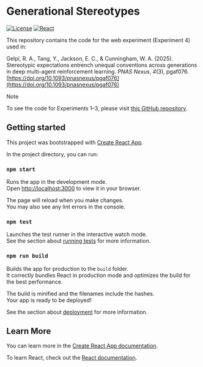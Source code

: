 # Generational Stereotypes

[![License](https://img.shields.io/github/license/rgelpi/generational-stereotypes)](https://github.com/rgelpi/generational-stereotypes/blob/main/LICENSE)
[![React](https://img.shields.io/badge/React-18.2.0-blue.svg)](https://github.com/facebook/create-react-app)

This repository contains the code for the web experiment (Experiment 4) used in:

Gelpí, R. A., Tang, Y., Jackson, E. C., & Cunningham, W. A. (2025). Stereotypic expectations entrench unequal conventions across generations in deep multi-agent reinforcement learning. *PNAS Nexus*, *4*(3), pgaf076. [https://doi.org/10.1093/pnasnexus/pgaf076](https://doi.org/10.1093/pnasnexus/pgaf076)

> [!NOTE]
> To see the code for Experiments 1–3, please visit [this GitHub repository](https://github.com/Yikai369/Stereotypic-expectations-entrench-unequal-conventions-across-generations).

## Getting started

This project was bootstrapped with [Create React App](https://github.com/facebook/create-react-app).

In the project directory, you can run:

### `npm start`

Runs the app in the development mode.\
Open [http://localhost:3000](http://localhost:3000) to view it in your browser.

The page will reload when you make changes.\
You may also see any lint errors in the console.

### `npm test`

Launches the test runner in the interactive watch mode.\
See the section about [running tests](https://facebook.github.io/create-react-app/docs/running-tests) for more information.

### `npm run build`

Builds the app for production to the `build` folder.\
It correctly bundles React in production mode and optimizes the build for the best performance.

The build is minified and the filenames include the hashes.\
Your app is ready to be deployed!

See the section about [deployment](https://facebook.github.io/create-react-app/docs/deployment) for more information.

## Learn More

You can learn more in the [Create React App documentation](https://facebook.github.io/create-react-app/docs/getting-started).

To learn React, check out the [React documentation](https://reactjs.org/).
